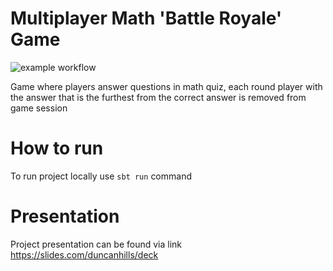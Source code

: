 # Multiplayer Math 'Battle Royale' Game

![example workflow](https://github.com/Ixerion/server/actions/workflows/scala.yml/badge.svg)

Game where players answer questions in math quiz, each round player with the answer that is the furthest from the correct answer is removed from game session

# How to run
To run project locally use `sbt run` command

# Presentation
Project presentation can be found via link https://slides.com/duncanhills/deck

